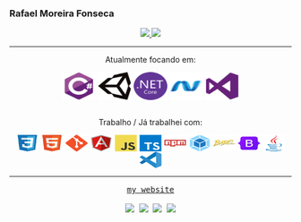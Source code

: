 ### Rafael Moreira Fonseca

<div align="center">
  <a href="https://github.com/RafaelMFonseca">
    <img height="190em" src="https://github-readme-stats-alpha-ashen.vercel.app/api?username=RafaelMFonseca&show_icons=true&theme=dracula&include_all_commits=true&count_private=true"/>
    <img height="190em" src="https://github-readme-stats-alpha-ashen.vercel.app/api/top-langs/?username=RafaelMFonseca&layout=compact&langs_count=7&theme=dracula"/>
  </a>
</div>

---

<div align="center" style="display: inline_block">
    <p>Atualmente focando em:</p>
    <div>
        <img align="center" height="50" width="60" src="https://raw.githubusercontent.com/devicons/devicon/master/icons/csharp/csharp-original.svg" />
        <img align="center" height="50" width="60" src="https://raw.githubusercontent.com/devicons/devicon/master/icons/unity/unity-original.svg" />
        <img align="center" height="50" width="60" src="https://raw.githubusercontent.com/devicons/devicon/master/icons/dotnetcore/dotnetcore-original.svg" />
        <img align="center" height="50" width="60" src="https://raw.githubusercontent.com/devicons/devicon/master/icons/dot-net/dot-net-original.svg" />
        <img align="center" height="50" width="60" src="https://raw.githubusercontent.com/devicons/devicon/master/icons/visualstudio/visualstudio-plain.svg" />
    </div>
</div>
<br>
<div align="center" style="display: inline_block">
    <p>Trabalho / Já trabalhei com:</p>
    <div>
        <img align="center" height="30" width="40" src="https://raw.githubusercontent.com/devicons/devicon/master/icons/css3/css3-original.svg" />
        <img align="center" height="30" width="40" src="https://raw.githubusercontent.com/devicons/devicon/master/icons/html5/html5-original.svg" />
        <img align="center" height="30" width="40" src="https://raw.githubusercontent.com/devicons/devicon/master/icons/git/git-original.svg" />
        <img align="center" height="30" width="40" src="https://raw.githubusercontent.com/devicons/devicon/master/icons/angularjs/angularjs-original.svg" />
        <img align="center" height="30" width="40" src="https://raw.githubusercontent.com/devicons/devicon/master/icons/javascript/javascript-original.svg" />
        <img align="center" height="30" width="40" src="https://raw.githubusercontent.com/devicons/devicon/master/icons/typescript/typescript-original.svg" />
        <img align="center" height="30" width="40" src="https://raw.githubusercontent.com/devicons/devicon/master/icons/npm/npm-original-wordmark.svg" />
        <img align="center" height="30" width="40" src="https://raw.githubusercontent.com/devicons/devicon/master/icons/webpack/webpack-original.svg" />
        <img align="center" height="30" width="40" src="https://raw.githubusercontent.com/devicons/devicon/master/icons/babel/babel-original.svg" />
        <img align="center" height="30" width="40" src="https://raw.githubusercontent.com/devicons/devicon/master/icons/bootstrap/bootstrap-original.svg" />
        <img align="center" height="30" width="40" src="https://raw.githubusercontent.com/devicons/devicon/master/icons/java/java-original.svg" />
        <img align="center" height="30" width="40" src="https://raw.githubusercontent.com/devicons/devicon/master/icons/vscode/vscode-original.svg" />
    </div>
</div>

---

<p align="center">
    <samp>
    <a href="https://rafaelmfonseca.github.io/posts/">my website<br /><br /></a>
    <a href="mailto:ramofojabuka@gmail.com"><img src="https://img.shields.io/badge/-Gmail-%23333?style=for-the-badge&logo=gmail&logoColor=white"></a>
    <a href="https://www.linkedin.com/in/rafael-moreira-fonseca/"><img src="https://img.shields.io/badge/-Linkedin-%23333?style=for-the-badge&logo=linkedin&logoColor=white"></a>
    <a href="https://br.pinterest.com/rarafonseca/"><img src="https://img.shields.io/badge/-pinterest-%23333?style=for-the-badge&logo=pinterest&logoColor=white"></a>
    <a href="https://www.goodreads.com/user/show/145559601-rafael-fonseca"><img src="https://img.shields.io/badge/-goodreads-%23333?style=for-the-badge&logo=goodreads&logoColor=white"></a>
    </samp>
</p>
